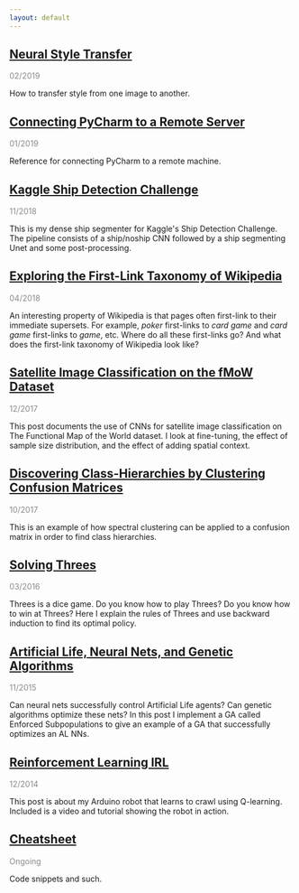 ```yaml
---
layout: default
---
```


## [Neural Style Transfer](neural-style-transfer.html)

<p style="opacity:0.5">02/2019</p>

How to transfer style from one image to another.

## [Connecting PyCharm to a Remote Server](pycharm-remote.html)

<p style="opacity:0.5">01/2019</p>

Reference for connecting PyCharm to a remote machine.

## [Kaggle Ship Detection Challenge](airbus.html)

<p style="opacity:0.5">11/2018</p>

This is my dense ship segmenter for Kaggle's Ship Detection Challenge.  The pipeline consists of a ship/noship CNN followed by a ship segmenting Unet and some post-processing.

## [Exploring the First-Link Taxonomy of Wikipedia](wikilinks.html)

<p style="opacity:0.5">04/2018</p>

An interesting property of Wikipedia is that pages often first-link to their immediate supersets.  For example, _poker_ first-links to _card game_ and _card game_ first-links to _game_, etc.  Where do all these first-links go?  And what does the first-link taxonomy of Wikipedia look like?

## [Satellite Image Classification on the fMoW Dataset](fmow.html)

<p style="opacity:0.5">12/2017</p>

This post documents the use of CNNs for satellite image classification on The Functional Map of the World dataset. I look at fine-tuning, the effect of sample size distribution, and the effect of adding spatial context.

## [Discovering Class-Hierarchies by Clustering Confusion Matrices](cm-clustering.html)

<p style="opacity:0.5">10/2017</p>

This is an example of how spectral clustering can be applied to a confusion matrix in order to find class hierarchies.

## [Solving Threes](bellman.md)

<p style="opacity:0.5">03/2016</p>

Threes is a dice game.  Do you know how to play Threes?  Do you know how to win at Threes?  Here I explain the rules of Threes and use backward induction to find its optimal policy.

## [Artificial Life, Neural Nets, and Genetic Algorithms](neuroev.html)

<p style="opacity:0.5">11/2015</p>

Can neural nets successfully control Artificial Life agents?  Can genetic algorithms optimize these nets?  In this post I implement a GA called Enforced Subpopulations to give an example of a GA that successfully optimizes an AL NNs.

## [Reinforcement Learning IRL](rl.html)

<p style="opacity:0.5">12/2014</p>

This post is about my Arduino robot that learns to crawl using Q-learning.  Included is a video and tutorial showing the robot in action.

## [Cheatsheet](cheatsheet.html)

<p style="opacity:0.5">Ongoing</p>

Code snippets and such.


<br />
